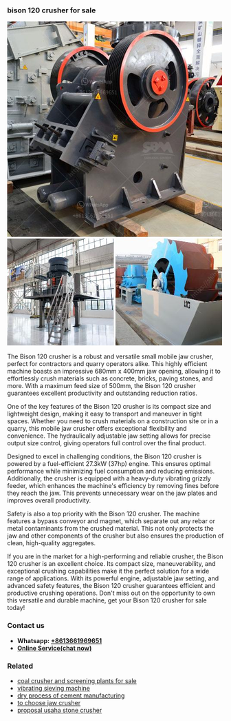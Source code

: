 <h3>bison 120 crusher for sale</h3><img src='1706767849.jpg' alt=''><p>The Bison 120 crusher is a robust and versatile small mobile jaw crusher, perfect for contractors and quarry operators alike. This highly efficient machine boasts an impressive 680mm x 400mm jaw opening, allowing it to effortlessly crush materials such as concrete, bricks, paving stones, and more. With a maximum feed size of 500mm, the Bison 120 crusher guarantees excellent productivity and outstanding reduction ratios.</p><p>One of the key features of the Bison 120 crusher is its compact size and lightweight design, making it easy to transport and maneuver in tight spaces. Whether you need to crush materials on a construction site or in a quarry, this mobile jaw crusher offers exceptional flexibility and convenience. The hydraulically adjustable jaw setting allows for precise output size control, giving operators full control over the final product.</p><p>Designed to excel in challenging conditions, the Bison 120 crusher is powered by a fuel-efficient 27.3kW (37hp) engine. This ensures optimal performance while minimizing fuel consumption and reducing emissions. Additionally, the crusher is equipped with a heavy-duty vibrating grizzly feeder, which enhances the machine's efficiency by removing fines before they reach the jaw. This prevents unnecessary wear on the jaw plates and improves overall productivity.</p><p>Safety is also a top priority with the Bison 120 crusher. The machine features a bypass conveyor and magnet, which separate out any rebar or metal contaminants from the crushed material. This not only protects the jaw and other components of the crusher but also ensures the production of clean, high-quality aggregates.</p><p>If you are in the market for a high-performing and reliable crusher, the Bison 120 crusher is an excellent choice. Its compact size, maneuverability, and exceptional crushing capabilities make it the perfect solution for a wide range of applications. With its powerful engine, adjustable jaw setting, and advanced safety features, the Bison 120 crusher guarantees efficient and productive crushing operations. Don't miss out on the opportunity to own this versatile and durable machine, get your Bison 120 crusher for sale today!</p><h3>Contact us</h3><ul><li><strong>Whatsapp:&nbsp;<a href="https://wa.me/8613661969651">+8613661969651</a></strong></li><li><a href="https://swt.shibang-china.com/?git&amp;zhl&amp;bison 120 crusher for sale"><strong>Online Service(chat now)</strong></a></li></ul><h3>Related</h3><ul><li><a href='coal crusher and screening plants for sale.md'>coal crusher and screening plants for sale</a></li><li><a href='vibrating sieving machine.md'>vibrating sieving machine</a></li><li><a href='dry process of cement manufacturing.md'>dry process of cement manufacturing</a></li><li><a href='to choose jaw crusher.md'>to choose jaw crusher</a></li><li><a href='proposal usaha stone crusher.md'>proposal usaha stone crusher</a></li></ul>